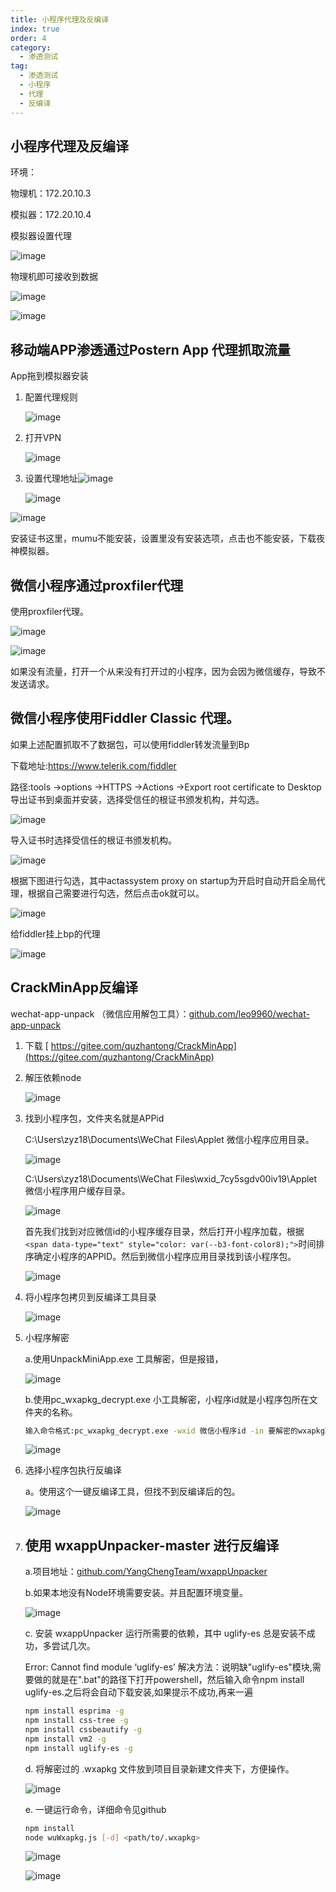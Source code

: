 ```yaml
---
title: 小程序代理及反编译
index: true
order: 4
category:
  - 渗透测试
tag:
  - 渗透测试
  - 小程序
  - 代理
  - 反编译
---
```



## 小程序代理及反编译

环境：

物理机：172.20.10.3

模拟器：172.20.10.4

模拟器设置代理

![image](assets/image-20241115230248-3akhpuf.png)

物理机即可接收到数据

![image](assets/image-20241115232952-de2icke.png)

![image](assets/image-20241115230308-wu17t14.png)

## 移动端APP渗透通过Postern App 代理抓取流量

App拖到模拟器安装

1. 配置代理规则

   ![image](assets/image-20241115230710-iwwn5th.png)
2. 打开VPN

   ![image](assets/image-20241115230859-5g8kew6.png)
3. 设置代理地址![image](assets/image-20241115232952-de2icke.png)

   ![image](assets/image-20241115233058-oi1f3mt.png)

![image](assets/image-20241115234339-k6g4a49.png)

安装证书这里，mumu不能安装，设置里没有安装选项，点击也不能安装，下载夜神模拟器。

## 微信小程序通过proxfiler代理

使用proxfiler代理。

![image](assets/image-20241116132309-n1uthox.png)

![image](assets/image-20241116132529-6d2xl4a.png)

如果没有流量，打开一个从来没有打开过的小程序，因为会因为微信缓存，导致不发送请求。

## 微信小程序使用Fiddler Classic  代理。

如果上述配置抓取不了数据包，可以使用fiddler转发流量到Bp

下载地址:https://www.telerik.com/fiddler

路径:tools ->options ->HTTPS ->Actions ->Export root certificate to Desktop 导出证书到桌面并安装，选择受信任的根证书颁发机构，并勾选。

![image](assets/image-20241116105339-lj3l6or.png)

导入证书时选择受信任的根证书颁发机构。

![image](assets/image-20241116132703-o1f02vx.png)

根据下图进行勾选，其中actassystem proxy on startup为开启时自动开启全局代理，根据自己需要进行勾选，然后点击ok就可以。

![image](assets/image-20241116105251-d62txrs.png)

给fiddler挂上bp的代理

![image](assets/image-20241116133307-f1o4fhb.png)

## CrackMinApp反编译

  wechat-app-unpack （微信应用解包工具）：[github.com/leo9960/wechat-app-unpack](https://github.com/leo9960/wechat-app-unpack)

1. 下载   [ https://gitee.com/quzhantong/CrackMinApp](https://gitee.com/quzhantong/CrackMinApp)
2. 解压依赖node

   ![image](assets/image-20241116143832-udvbtz8.png)
3. 找到小程序包，文件夹名就是APPid

   C:\Users\zyz18\Documents\WeChat Files\Applet   微信小程序应用目录。

   ![image](assets/image-20241116151829-bu5s2mh.png)

   C:\Users\zyz18\Documents\WeChat Files\wxid_7cy5sgdv00iv19\Applet   微信小程序用户缓存目录。

   ![image](assets/image-20241116151736-a6yrrxg.png)

   首先我们找到对应微信id的小程序缓存目录，然后打开小程序加载，根据`<span data-type="text" style="color: var(--b3-font-color8);">`时间排序确定小程序的APPID。然后到微信小程序应用目录找到该小程序包。

   ![image](assets/image-20241116151643-i22vpad.png)
4. 将小程序包拷贝到反编译工具目录

   ![image](assets/image-20241116152020-9zk95cp.png)
5. 小程序解密

   a.使用UnpackMiniApp.exe 工具解密，但是报错，

   ![image](assets/image-20241116153903-vxr6qod.png)

   b.使用pc_wxapkg_decrypt.exe 小工具解密，小程序id就是小程序包所在文件夹的名称。

   ```bash
   输入命令格式:pc_wxapkg_decrypt.exe -wxid 微信小程序id -in 要解密的wxapkg路径  
   ```

   ![image](assets/image-20241116161818-t3fplzi.png)
6. 选择小程序包执行反编译

   a。使用这个一键反编译工具，但找不到反编译后的包。

   ![image](assets/image-20241116152111-pttca9j.png)
7. ## 使用  wxappUnpacker-master  进行反编译

   a.项目地址：[github.com/YangChengTeam/wxappUnpacker](https://github.com/YangChengTeam/wxappUnpacker)

   b.如果本地没有Node环境需要安装。并且配置环境变量。

   ![image](assets/image-20241116165109-2hf0hxa.png)

   c. 安装  wxappUnpacker  运行所需要的依赖，其中 uglify-es  总是安装不成功，多尝试几次。

   Error: Cannot find module ‘uglify-es’
   解决方法：说明缺"uglify-es"模块,需要做的就是在".bat"的路径下打开powershell，然后输入命令npm install uglify-es.之后将会自动下载安装,如果提示不成功,再来一遍


   ```bash
   npm install esprima -g
   npm install css-tree -g
   npm install cssbeautify -g
   npm install vm2 -g
   npm install uglify-es -g

   ```

   d. 将解密过的  .wxapkg 文件放到项目目录新建文件夹下，方便操作。

   ![image](assets/image-20241116165502-5yh3766.png)

   e. 一键运行命令，详细命令见github

   ```bash
   npm install 
   node wuWxapkg.js [-d] <path/to/.wxapkg>
   ```

   ![image](assets/image-20241116165657-tbu67lg.png)

   ![image](assets/image-20241116165827-4pyjh5a.png)

‍
